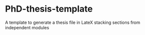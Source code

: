 # PhD-thesis-template
A template to generate a thesis file in LateX stacking sections from independent modules
